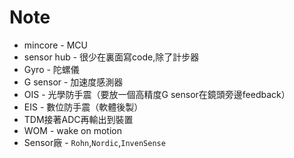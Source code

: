 # Note
- mincore - MCU
- sensor hub - 很少在裏面寫code,除了計步器
- Gyro - 陀螺儀
- G sensor - 加速度感測器
- OIS - 光學防手震（要放一個高精度G sensor在鏡頭旁邊feedback）
- EIS - 數位防手震（軟體後製）
- TDM接著ADC再輸出到裝置
- WOM - wake on motion
- Sensor廠 - `Rohn`,`Nordic`,`InvenSense`
